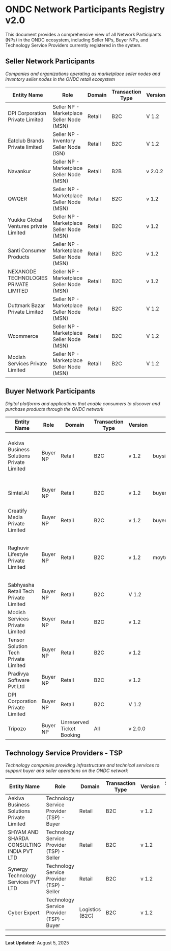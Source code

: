 # ONDC Network Participants Registry v2.0

This document provides a comprehensive view of all Network Participants (NPs) in the ONDC ecosystem, including Seller NPs, Buyer NPs, and Technology Service Providers currently registered in the system.

## Seller Network Participants
*Companies and organizations operating as marketplace seller nodes and inventory seller nodes in the ONDC retail ecosystem*

| Entity Name | Role | Domain | Transaction Type | Version | Subscriber ID | Category Codes | Updated At |
| --- | --- | --- | --- | --- | --- | --- | --- |
| DPI Corporation Private Limited | Seller NP - Marketplace Seller Node (MSN) | Retail | B2C | V 1.2 | prod.ondc.dpicorp.io | ONDC:RET10 | |
| Eatclub Brands Private limited | Seller NP - Inventory Seller Node (ISN) | Retail | B2C | V 1.2 | ondc.box8.co.in | ONDC:RET11 | 2025-08-04 |
| Navankur | Seller NP - Marketplace Seller Node (MSN) | Retail | B2B | v 2.0.2 | api.khetisauda.com | ONDC:AGR10, ONDC:AGR11, ONDC:RET10 | 2025-08-04 |
| QWQER | Seller NP - Marketplace Seller Node (MSN) | Retail | B2C | v 1.2 | | | |
| Yuukke Global Ventures private Limited | Seller NP - Marketplace Seller Node (MSN) | Retail | B2C | v 1.2 | | | 2025-08-04 |
| Santi Consumer Products | Seller NP - Marketplace Seller Node (MSN) | Retail | B2C | v 1.2 | | | 2025-08-04 |
| NEXANODE TECHNOLOGIES PRIVATE LIMITED | Seller NP - Marketplace Seller Node (MSN) | Retail | B2C | v 1.2 | | | 2025-08-04 |
| Duttmark Bazar Private Limited | Seller NP - Marketplace Seller Node (MSN) | Retail | B2C | V 1.2 | | | 2025-08-04 |
| Wcommerce | Seller NP - Marketplace Seller Node (MSN) | Retail | B2C | V 1.2 | | | 2025-08-04 |
| Modish Services Private Limited | Seller NP - Marketplace Seller Node (MSN) | Retail | B2C | V 1.2 | | | 2025-08-04 |

## Buyer Network Participants
*Digital platforms and applications that enable consumers to discover and purchase products through the ONDC network*

| Entity Name | Role | Domain | Transaction Type | Version | Subscriber ID | Category Codes | Updated At |
| --- | --- | --- | --- | --- | --- | --- | --- |
| Aekiva Business Solutions Private Limited | Buyer NP | Retail | B2C | v 1.2 | buysimplynow.eazehub.com | ONDC:RET10, ONDC:RET12, ONDC:RET13, ONDC:RET14, ONDC:RET15, ONDC:RET16, ONDC:RET18 | 2025-08-04 |
| Simtel.AI | Buyer NP | Retail | B2C | v 1.2 | buyer.neonyte.com | ONDC:RET13, ONDC:RET14, ONDC:RET15, ONDC:RET16 | 2025-08-04 |
| Creatify Media Private Limited | Buyer NP | Retail | B2C | v 1.2 | buyer-prod.pickso.in | ONDC:RET11 | 2025-08-04 |
| Raghuvir Lifestyle Private Limited | Buyer NP | Retail | B2C | v 1.2 | moyto.eazehub.com | ONDC:RET10, ONDC:RET12, ONDC:RET13, ONDC:RET14, ONDC:RET15, ONDC:RET16, ONDC:RET18 | 2025-08-04 |
| Sabhyasha Retail Tech Private Limited | Buyer NP | Retail | B2C | V 1.2 | | | 2025-08-04 |
| Modish Services Private Limited | Buyer NP | Retail | B2C | v 1.2 | | | 2025-08-04 |
| Tensor Solution Tech Private Limited | Buyer NP | Retail | B2C | v 1.2 | | | 2025-08-04 |
| Pradivya Software Pvt Ltd | Buyer NP | Retail | B2C | v 1.2 | | | 2025-08-04 |
| DPI Corporation Private Limited | Buyer NP | Retail | B2C | V 1.2 | | | 2025-08-04 |
| Tripozo | Buyer NP | Unreserved Ticket Booking | All | v 2.0.0 | | | 2025-08-04 |

## Technology Service Providers - TSP
*Technology companies providing infrastructure and technical services to support buyer and seller operations on the ONDC network*

| Entity Name | Role | Domain | Transaction Type | Version | Subscriber ID | Category Codes | Updated At |
| --- | --- | --- | --- | --- | --- | --- | --- |
| Aekiva Business Solutions Private Limited | Technology Service Provider (TSP) - Buyer | Retail | B2C | v 1.2 | | | 2025-08-04 |
| SHYAM AND SHARDA CONSULTING INDIA PVT LTD | Technology Service Provider (TSP) - Seller | Retail | B2C | v 1.2 | | | 2025-08-04 |
| Synergy Technology Services PVT LTD | Technology Service Provider (TSP) - Seller | Retail | B2C | v 1.2 | | | 2025-08-04 |
| Cyber Expert | Technology Service Provider (TSP) - Buyer | Logistics (B2C) | B2C | v 1.2 | | | 2025-08-04 |

---

**Last Updated:** August 5, 2025
